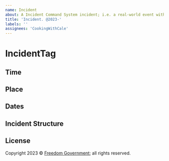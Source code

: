 ```yaml
---
name: Incident
about: A Incident Command System incident; i.e. a real-world event with time, place, etc.
title: 'Incident. @2023-'
labels: ''
assignees: 'CookingWithCale'
---
```

# IncidentTag



## Time



## Place



## Dates


## Incident Structure



## License

Copyright 2023 © [Freedom Government](https://github.com/FreedomGovernment); all rights reserved.
